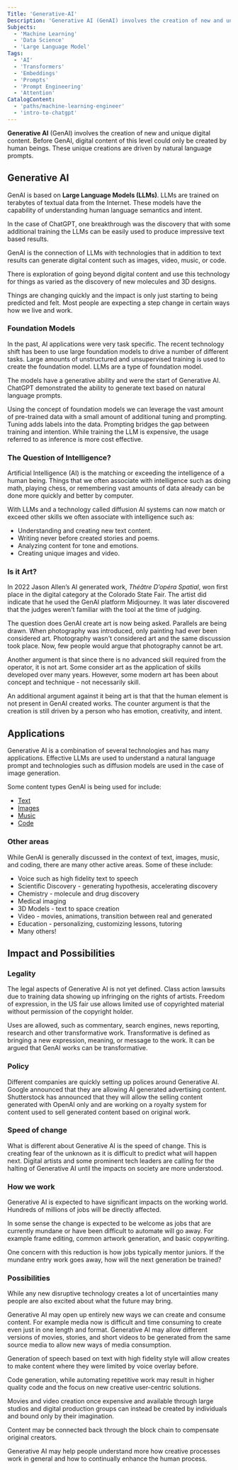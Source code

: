 ```yaml
---
Title: 'Generative-AI'
Description: 'Generative AI (GenAI) involves the creation of new and unique digital content. Before GenAI digital content of this level could only be created by human beings. These unique creations are driven by natural language prompts.'
Subjects:
  - 'Machine Learning'
  - 'Data Science'
  - 'Large Language Model'
Tags:
  - 'AI'
  - 'Transformers'
  - 'Embeddings'
  - 'Prompts'
  - 'Prompt Engineering'
  - 'Attention'
CatalogContent:
  - 'paths/machine-learning-engineer'
  - 'intro-to-chatgpt'
---
```


**Generative AI** (GenAI) involves the creation of new and unique digital content. Before GenAI, digital content of this level could only be created by human beings. These unique creations are driven by natural language prompts.

## Generative AI

GenAI is based on **Large Language Models (LLMs)**. LLMs are trained on terabytes of textual data from the Internet. These models have the capability of understanding human language semantics and intent.

In the case of ChatGPT, one breakthrough was the discovery that with some additional training the LLMs can be easily used to produce impressive text based results.

GenAI is the connection of LLMs with technologies that in addition to text results can generate digital content such as images, video, music, or code.

There is exploration of going beyond digital content and use this technology for things as varied as the discovery of new molecules and 3D designs.

Things are changing quickly and the impact is only just starting to being predicted and felt. Most people are expecting a step change in certain ways how we live and work.

### Foundation Models

In the past, AI applications were very task specific. The recent technology shift has been to use large foundation models to drive a number of different tasks. Large amounts of unstructured and unsupervised training is used to create the foundation model. LLMs are a type of foundation model.

The models have a generative ability and were the start of Generative AI. ChatGPT demonstrated the ability to generate text based on natural language prompts.

Using the concept of foundation models we can leverage the vast amount of pre-trained data with a small amount of additional tuning and prompting. Tuning adds labels into the data. Prompting bridges the gap between training and intention. While training the LLM is expensive, the usage referred to as inference is more cost effective.

### The Question of Intelligence?

Artificial Intelligence (AI) is the matching or exceeding the intelligence of a human being. Things that we often associate with intelligence such as doing math, playing chess, or remembering vast amounts of data already can be done more quickly and better by computer.

With LLMs and a technology called diffusion AI systems can now match or exceed other skills we often associate with intelligence such as:

- Understanding and creating new text content.
- Writing never before created stories and poems.
- Analyzing content for tone and emotions.
- Creating unique images and video.

### Is it Art?

In 2022 Jason Allen’s AI generated work, _Théâtre D’opéra Spatial_, won first place in the digital category at the Colorado State Fair. The artist did indicate that he used the GenAI platform Midjourney. It was later discovered that the judges weren't familiar with the tool at the time of judging.

The question does GenAI create art is now being asked. Parallels are being drawn. When photography was introduced, only painting had ever been considered art. Photography wasn't considered art and the same discussion took place. Now, few people would argue that photography cannot be art.

Another argument is that since there is no advanced skill required from the operator, it is not art. Some consider art as the application of skills developed over many years. However, some modern art has been about concept and technique - not necessarily skill.

An additional argument against it being art is that that the human element is not present in GenAI created works. The counter argument is that the creation is still driven by a person who has emotion, creativity, and intent.

## Applications

Generative AI is a combination of several technologies and has many applications. Effective LLMs are used to understand a natural language prompt and technologies such as diffusion models are used in the case of image generation.

Some content types GenAI is being used for include:

- [Text](https://www.codecademy.com/resources/docs/ai/generative-ai/text)
- [Images](https://www.codecademy.com/resources/docs/ai/generative-ai/images)
- [Music](https://www.codecademy.com/resources/docs/ai/generative-ai/music)
- [Code](https://www.codecademy.com/resources/docs/ai/generative-ai/code)

### Other areas

While GenAI is generally discussed in the context of text, images, music, and coding, there are many other active areas. Some of these include:

- Voice such as high fidelity text to speech
- Scientific Discovery - generating hypothesis, accelerating discovery
- Chemistry - molecule and drug discovery
- Medical imaging
- 3D Models - text to space creation
- Video - movies, animations, transition between real and generated
- Education - personalizing, customizing lessons, tutoring
- Many others!

## Impact and Possibilities

### Legality

The legal aspects of Generative AI is not yet defined. Class action lawsuits due to training data showing up infringing on the rights of artists. Freedom of expression, in the US fair use allows limited use of copyrighted material without permission of the copyright holder.

Uses are allowed, such as commentary, search engines, news reporting, research and other transformative work. Transformative is defined as bringing a new expression, meaning, or message to the work. It can be argued that GenAI works can be transformative.

### Policy

Different companies are quickly setting up polices around Generative AI. Google announced that they are allowing AI generated advertising content. Shutterstock has announced that they will allow the selling content generated with OpenAI only and are working on a royalty system for content used to sell generated content based on original work.

### Speed of change

What is different about Generative AI is the speed of change. This is creating fear of the unknown as it is difficult to predict what will happen next. Digital artists and some prominent tech leaders are calling for the halting of Generative AI until the impacts on society are more understood.

### How we work

Generative AI is expected to have significant impacts on the working world. Hundreds of millions of jobs will be directly affected.

In some sense the change is expected to be welcome as jobs that are currently mundane or have been difficult to automate will go away. For example frame editing, common artwork generation, and basic copywriting.

One concern with this reduction is how jobs typically mentor juniors. If the mundane entry work goes away, how will the next generation be trained?

### Possibilities

While any new disruptive technology creates a lot of uncertainties many people are also excited about what the future may bring.

Generative AI may open up entirely new ways we can create and consume content. For example media now is difficult and time consuming to create even just in one length and format. Generative AI may allow different versions of movies, stories, and short videos to be generated from the same source media to allow new ways of media consumption.

Generation of speech based on text with high fidelity style will allow creates to make content where they were limited by voice overlay before.

Code generation, while automating repetitive work may result in higher quality code and the focus on new creative user-centric solutions.

Movies and video creation once expensive and available through large studios and digital production groups can instead be created by individuals and bound only by their imagination.

Content may be connected back through the block chain to compensate original creators.

Generative AI may help people understand more how creative processes work in general and how to continually enhance the human process.
